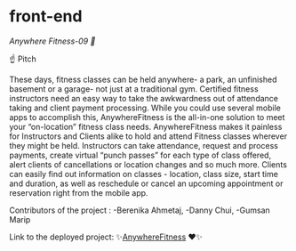# front-end

_Anywhere Fitness-09 💪_

☝️ Pitch

These days, fitness classes can be held anywhere- a park, an unfinished basement or a garage- not just at a traditional gym. Certified fitness instructors need an easy way to take the awkwardness out of attendance taking and client payment processing.
While you could use several mobile apps to accomplish this, AnywhereFitness is the all-in-one solution to meet your “on-location” fitness class needs. AnywhereFitness makes it painless for Instructors and Clients alike to hold and attend Fitness classes wherever they might be held.
Instructors can take attendance, request and process payments, create virtual “punch passes” for each type of class offered, alert clients of cancellations or location changes and so much more. Clients can easily find out information on classes - location, class size, start time and duration, as well as reschedule or cancel an upcoming appointment or reservation right from the mobile app.

Contributors of the project :
-Berenika Ahmetaj,
-Danny Chui,
-Gumsan Marip

Link to the deployed project: ✨[AnywhereFitness](front-end-git-main-ft-anywhere-fitness-09.vercel.app) ❤️✨
